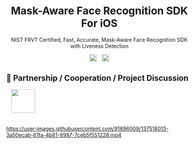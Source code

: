 <h1 align="center">Mask-Aware Face Recognition SDK For iOS</h1>
<p align="center">NIST FRVT Certified, Fast, Accurate, Mask-Aware Face Recognition SDK with Liveness Detection</p>

<p align="center">
<a href="https://twitter.com/intent/tweet?text=Fast,%20Accurate,%20Mask-Aware%20Face%20Recognition%20SDK%20with%20Liveness%20Detection%0D%0D&url=https://github.com/FaceOnLive/Mask-Aware-Face-Recognition-SDK-iOS/%0D%0D&hashtags=facerecognition,livenessdetection,iOS,developers"><img src="http://randojs.com/images/tweetShield.svg" alt="Tweet" height="20"/></a>&emsp;<a href="https://t.me/faceonlive"><img src="https://badgen.net/badge/icon/telegram?icon=telegram&label" alt="Telegram" height="20"/></a>
</p>

## :muscle:  Partnership / Cooperation / Project Discussion
&emsp;<a href="mailto:contact@faceonlive.com?subject=[GitHub]%20Face%20Recognition%20SDK%20iOS"><img src="https://img.shields.io/badge/mail-%23DD0031.svg?&style=flat&logo=gmail&logoColor=white"  height="64"/></a>
</br>
</br>

https://user-images.githubusercontent.com/91896009/137518013-3a50ecab-61fa-4b81-8997-7ceb5f551228.mp4

